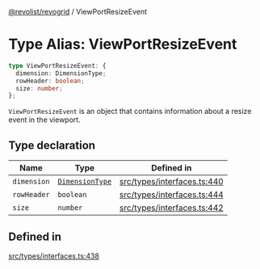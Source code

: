 [@revolist/revogrid](README.md) / ViewPortResizeEvent

# Type Alias: ViewPortResizeEvent

```ts
type ViewPortResizeEvent: {
  dimension: DimensionType;
  rowHeader: boolean;
  size: number;
};
```

`ViewPortResizeEvent` is an object that contains information about a resize
event in the viewport.

## Type declaration

| Name | Type | Defined in |
| ------ | ------ | ------ |
| `dimension` | [`DimensionType`](TypeAlias.DimensionType.md) | [src/types/interfaces.ts:440](https://github.com/revolist/revogrid/blob/a649ddca5a4a20f5f68ee92610066873d77a049a/src/types/interfaces.ts#L440) |
| `rowHeader` | `boolean` | [src/types/interfaces.ts:444](https://github.com/revolist/revogrid/blob/a649ddca5a4a20f5f68ee92610066873d77a049a/src/types/interfaces.ts#L444) |
| `size` | `number` | [src/types/interfaces.ts:442](https://github.com/revolist/revogrid/blob/a649ddca5a4a20f5f68ee92610066873d77a049a/src/types/interfaces.ts#L442) |

## Defined in

[src/types/interfaces.ts:438](https://github.com/revolist/revogrid/blob/a649ddca5a4a20f5f68ee92610066873d77a049a/src/types/interfaces.ts#L438)
